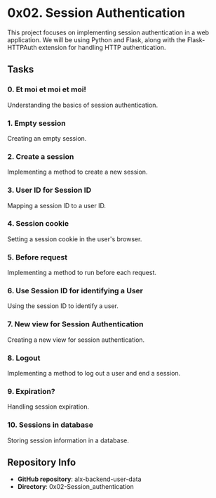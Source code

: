 # 0x02. Session Authentication

This project focuses on implementing session authentication in a web application. We will be using Python and Flask, along with the Flask-HTTPAuth extension for handling HTTP authentication.

## Tasks

### 0. Et moi et moi et moi!
Understanding the basics of session authentication.

### 1. Empty session
Creating an empty session.

### 2. Create a session
Implementing a method to create a new session.

### 3. User ID for Session ID
Mapping a session ID to a user ID.

### 4. Session cookie
Setting a session cookie in the user's browser.

### 5. Before request
Implementing a method to run before each request.

### 6. Use Session ID for identifying a User
Using the session ID to identify a user.

### 7. New view for Session Authentication
Creating a new view for session authentication.

### 8. Logout
Implementing a method to log out a user and end a session.

### 9. Expiration?
Handling session expiration.

### 10. Sessions in database
Storing session information in a database.

## Repository Info
- **GitHub repository**: alx-backend-user-data
- **Directory**: 0x02-Session_authentication
